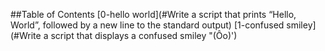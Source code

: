 ##Table of Contents
[0-hello world](#Write a script that prints “Hello, World”, followed by a new line to the standard output)
[1-confused smiley](#Write a script that displays a confused smiley "(Ôo)')

